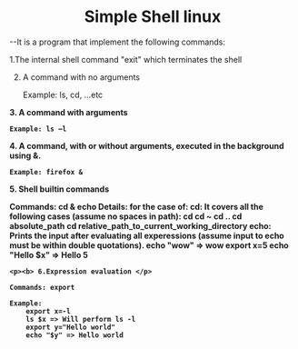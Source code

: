 <h1 align="center">Simple Shell linux</h1>
--It is a program that implement the following commands:

1.The internal shell command "exit" which terminates the shell

2. A command with no arguments

    Example: ls, cd, …etc

 <p> <b> 3. A command with arguments</p>

    Example: ls –l

   <p> <b> 4. A command, with or without arguments, executed in the background using &. </p>

    Example: firefox &

   <p> <b> 5. Shell builtin commands</p>

Commands: cd & echo
   Details: for the case of:
        cd: It covers all the following cases (assume no spaces in path):
            cd
            cd ~
            cd ..
            cd absolute_path
            cd relative_path_to_current_working_directory
        echo: Prints the input after evaluating all experessions (assume input to echo must be within double quotations).
            echo "wow" => wow
            export x=5
            echo "Hello $x" => Hello 5

    <p><b> 6.Expression evaluation </p>

    Commands: export

    Example:
        export x=-l
        ls $x => Will perform ls -l
        export y="Hello world"
        echo "$y" => Hello world
